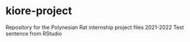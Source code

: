 # kiore-project
Repository for the Polynesian Rat internship project files 2021-2022
Test sentence from RStudio
